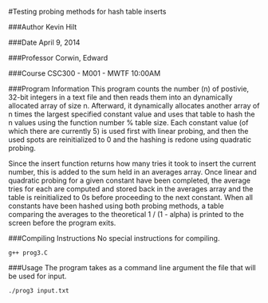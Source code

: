 #Testing probing methods for hash table inserts

###Author
Kevin Hilt
 
###Date
April 9, 2014
 
###Professor 
 Corwin, Edward
 
###Course
 CSC300 - M001 -  MWTF 10:00AM
 
###Program Information 
 This program counts the number (n) of postivie, 32-bit integers 
 in a text file and then reads them into an dynamically allocated array of
 size n. Afterward, it dynamically allocates another array of n times the
 largest specified constant value and uses that table to hash the n values
 using the function number % table size. Each constant value (of which there
 are currently 5) is used first with linear probing, and then the used spots
 are reinitialized to 0 and the hashing is redone using quadratic probing.
 
 Since the insert function returns how many tries it took to insert the 
 current number, this is added to the sum held in an averages array. Once
 linear and quadratic probing for a given constant have been completed, the
 average tries for each are computed and stored back in the averages array
 and the table is reinitialized to 0s before proceeding to the next
 constant. When all constants have been hashed using both probing methods,
 a table comparing the averages to the theoretical 1 / (1 - alpha) is printed
 to the screen before the program exits.
 
###Compiling Instructions
No special instructions for compiling.
 
~~~
g++ prog3.C
~~~   

###Usage
The program takes as a command line argument the file that will be used for input.
~~~
./prog3 input.txt
~~~
